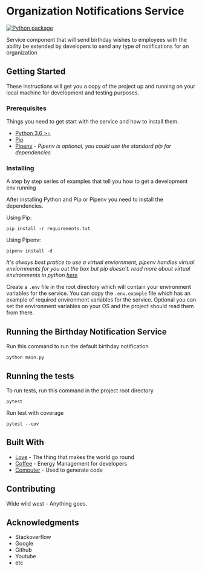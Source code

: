 # Organization Notifications Service
[![Python package](https://github.com/UrbanSwati/organization-notifications-service/actions/workflows/python-package.yml/badge.svg)](https://github.com/UrbanSwati/organization-notifications-service/actions/workflows/python-package.yml)

Service component that will send birthday wishes to employees with the ability be extended by developers to send any
type of notifications for an organization

## Getting Started

These instructions will get you a copy of the project up and running on your local machine for development and testing
purposes.

### Prerequisites

Things you need to get start with the service and how to install them.

- [Python 3.6 >=](https://www.python.org/downloads/)
- [Pip](https://pip.pypa.io/en/stable/installation/)
- [Pipenv](https://pipenv.pypa.io/en/latest/) - 
  *Pipenv is optional, you could use the standard pip for dependencies*

### Installing

A step by step series of examples that tell you how to get a development env running

After installing Python and Pip or Pipenv you need to install the dependencies.

Using Pip:

```
pip install -r requirements.txt
```

Using Pipenv:

```
pipenv install -d
```

*It's always best pratice to use a virtual enviornment, pipenv handles virtual enviornments for you out the box but pip
doesn't. read more about virtual environments in
python [here](https://www.dataquest.io/blog/a-complete-guide-to-python-virtual-environments/)*

Create a `.env` file in the root directory which will contain your environment variables for the service. You can copy
the `.env.example` file which has an example of required environment variables for the service. Optional you can set the
environment variables on your OS and the project should read them from there.

## Running the Birthday Notification Service

Run this command to run the default birthday notification

```
python main.py
```

## Running the tests

To run tests, run this command in the project root directory

```
pytest 
```

Run test with coverage

```
pytest --cov
```

## Built With

* [Love]() - The thing that makes the world go round
* [Coffee]() - Energy Management for developers
* [Computer]() - Used to generate code

## Contributing

Wide wild west - Anything goes.

## Acknowledgments

* Stackoverflow
* Google
* Github
* Youtube
* etc

